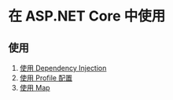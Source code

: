 # 在 ASP.NET Core 中使用

## 使用

1. [使用 Dependency Injection](../fundamentals/dependency-injection)
2. [使用 Profile 配置](../fundamentals/profile)
3. [使用 Map](../fundamentals/map)
